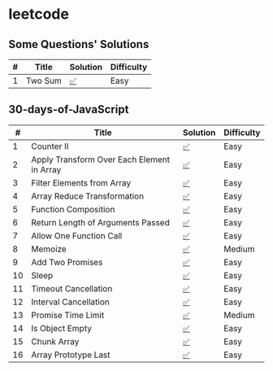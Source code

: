 # leetcode

## Some Questions' Solutions

| # | Title | Solution | Difficulty |
|---| ----- | -------- | ---------- |
| 1 | Two Sum |  [✅](./solutions/typescript/twoSum/twoSum.ts) | Easy |


## 30-days-of-JavaScript

| # | Title | Solution | Difficulty |
|---| ----- | -------- | ---------- |
| 1 | Counter II |  [✅](./30-days-of-JS/counter-ii/counter.ts) | Easy |
| 2 | Apply Transform Over Each Element in Array |  [✅](./30-days-of-JS/apply-transform-over-each-element-in-array/solution.ts) | Easy |
| 3 | Filter Elements from Array |  [✅](./30-days-of-JS/filter-elements-from-array/solution.ts) | Easy |
| 4 | Array Reduce Transformation |  [✅](./30-days-of-JS/array-reduce-transformation/solution.ts) | Easy |
| 5 | Function Composition |  [✅](./30-days-of-JS/function-composition/solution.ts) | Easy |
| 6 | Return Length of Arguments Passed |  [✅](./30-days-of-JS/return-length-of-arguments-passed/solution.ts) | Easy |
| 7 | Allow One Function Call |  [✅](./30-days-of-JS/allow-one-function-call/solution.ts) | Easy |
| 8 | Memoize |  [✅](./30-days-of-JS/memoize/solution.ts) | Medium |
| 9 | Add Two Promises |  [✅](./30-days-of-JS/add-two-promises/solution.ts) | Easy |
| 10 | Sleep |  [✅](./30-days-of-JS/sleep/solution.ts) | Easy |
| 11 | Timeout Cancellation |  [✅](./30-days-of-JS/timeout-cancellation/solution.ts) | Easy |
| 12 | Interval Cancellation |  [✅](./30-days-of-JS/interval-cancellation/solution.ts) | Easy |
| 13 | Promise Time Limit |  [✅](./30-days-of-JS/promise-time-limit/solution.ts) | Medium |
| 14 | Is Object Empty |  [✅](./30-days-of-JS/is-object-empty/solution.ts) | Easy |
| 15 | Chunk Array |  [✅](./30-days-of-JS/chunk-array/solution.ts) | Easy |
| 16 | Array Prototype Last |  [✅](./30-days-of-JS/array-prototype-last/solution.ts) | Easy |





